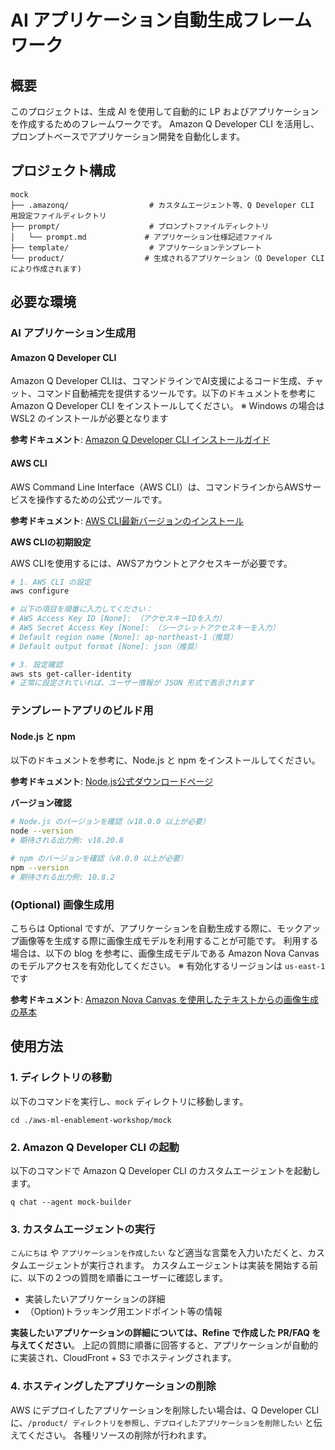 # AI アプリケーション自動生成フレームワーク

## 概要

このプロジェクトは、生成 AI を使用して自動的に LP およびアプリケーションを作成するためのフレームワークです。
Amazon Q Developer CLI を活用し、プロンプトベースでアプリケーション開発を自動化します。

## プロジェクト構成

```
mock
├── .amazonq/                  # カスタムエージェント等、Q Developer CLI 用設定ファイルディレクトリ
├── prompt/                    # プロンプトファイルディレクトリ
│   └── prompt.md             # アプリケーション仕様記述ファイル
├── template/                  # アプリケーションテンプレート
└── product/                  # 生成されるアプリケーション（Q Developer CLI により作成されます)
```

## 必要な環境

### AI アプリケーション生成用

#### Amazon Q Developer CLI

Amazon Q Developer CLIは、コマンドラインでAI支援によるコード生成、チャット、コマンド自動補完を提供するツールです。以下のドキュメントを参考に Amazon Q Developer CLI をインストールしてください。
※ Windows の場合は WSL2 のインストールが必要となります

**参考ドキュメント**: [Amazon Q Developer CLI インストールガイド](https://docs.aws.amazon.com/amazonq/latest/qdeveloper-ug/command-line-installing.html)

#### AWS CLI
 
AWS Command Line Interface（AWS CLI）は、コマンドラインからAWSサービスを操作するための公式ツールです。

**参考ドキュメント**: [AWS CLI最新バージョンのインストール](https://docs.aws.amazon.com/ja_jp/cli/latest/userguide/getting-started-install.html)

**AWS CLIの初期設定**

AWS CLIを使用するには、AWSアカウントとアクセスキーが必要です。

```bash
# 1. AWS CLI の設定
aws configure

# 以下の項目を順番に入力してください：
# AWS Access Key ID [None]: （アクセスキーIDを入力）
# AWS Secret Access Key [None]: （シークレットアクセスキーを入力）
# Default region name [None]: ap-northeast-1（推奨）
# Default output format [None]: json（推奨）

# 3. 設定確認
aws sts get-caller-identity
# 正常に設定されていれば、ユーザー情報が JSON 形式で表示されます
```

### テンプレートアプリのビルド用

#### Node.js と npm

以下のドキュメントを参考に、Node.js と npm をインストールしてください。

**参考ドキュメント**: [Node.js公式ダウンロードページ](https://nodejs.org/ja)

**バージョン確認**
```bash
# Node.js のバージョンを確認（v18.0.0 以上が必要）
node --version
# 期待される出力例: v18.20.8

# npm のバージョンを確認（v8.0.0 以上が必要）
npm --version  
# 期待される出力例: 10.8.2
```

### (Optional) 画像生成用

こちらは Optional ですが、アプリケーションを自動生成する際に、モックアップ画像等を生成する際に画像生成モデルを利用することが可能です。
利用する場合は、以下の blog を参考に、画像生成モデルである Amazon Nova Canvas のモデルアクセスを有効化してください。
※ 有効化するリージョンは `us-east-1` です

**参考ドキュメント**: [Amazon Nova Canvas を使用したテキストからの画像生成の基本](https://aws.amazon.com/jp/blogs/news/text-to-image-basics-with-amazon-nova-canvas/)


## 使用方法

### 1. ディレクトリの移動

以下のコマンドを実行し、`mock` ディレクトリに移動します。

```
cd ./aws-ml-enablement-workshop/mock
```

### 2. Amazon Q Developer CLI の起動

以下のコマンドで Amazon Q Developer CLI のカスタムエージェントを起動します。

```
q chat --agent mock-builder
```

### 3. カスタムエージェントの実行

`こんにちは` や `アプリケーションを作成したい` など適当な言葉を入力いただくと、カスタムエージェントが実行されます。
カスタムエージェントは実装を開始する前に、以下の２つの質問を順番にユーザーに確認します。

* 実装したいアプリケーションの詳細
* （Option)トラッキング用エンドポイント等の情報

**実装したいアプリケーションの詳細については、Refine で作成した PR/FAQ を与えてください**。 
上記の質問に順番に回答すると、アプリケーションが自動的に実装され、CloudFront + S3 でホスティングされます。

### 4. ホスティングしたアプリケーションの削除

AWS にデプロイしたアプリケーションを削除したい場合は、Q Developer CLI に、`/product/ ディレクトリを参照し、デプロイしたアプリケーションを削除したい` と伝えてください。
各種リソースの削除が行われます。
